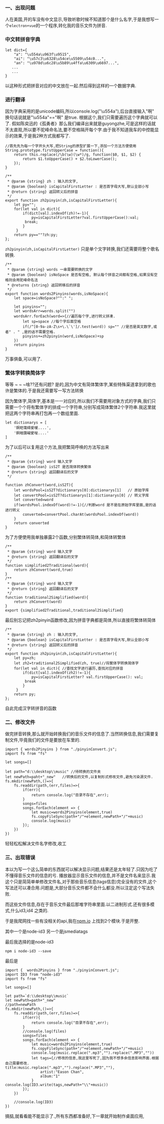 ### 一、出现问题
人在美国,开的车没有中文显示,导致听歌时候不知道那个是什么名字,于是我想写一个`electron+vue`的一个程序,转化我的音乐文件为拼音.

### 中文转拼音字典
```
let dict={
	"a": "\u554a\u963f\u9515",
    "ai": "\u57c3\u6328\u54ce\u5509\u54c0...",
    "an": "\u978d\u6c28\u5b89\u4ffa\u6309\u6697...",
   ...
   ...
}
```

以这种形式把拼音对应的中文放在一起.然后得到这样的一个数据字典.

### 进行翻译
因为字典采用的是unicode编码,所以console.log("\u554a"),后台直接输入"啊"
换句话说就是"\u554a"=="啊" 是true.
根据这个,我们只需要遍历这个字典就可以了.
假如陈奕迅的《孤勇者》那么我们编译出来就是guyongzhe,可是这样的话就不太直观,所以要不驼峰命名法,要不空格隔开每个字.由于我不知道我车的中控能显示的效果,于是我2种方式我都写了.

```
//首先先为每一个字开头大写,把String的原型扩展一下,添加一个方法方便使用
String.prototype.firstUpperCase = function(){
    return this.replace(/\b(\w)(\w*)/g, function($0, $1, $2) {
        return $1.toUpperCase() + $2.toLowerCase();
    });
}

/**
 * @param {string} zh : 输入的文字,
 * @param {boolean} isCapitalFirstLetter : 是否首字母大写,默认全部小写  
 * @return {string} 返回转义后的拼音
 */
export function zh2pinyin(zh,isCapitalFirstLetter){
    let py="";
    for(let val in dict){
        if(dict[val].indexOf(zh)!=-1){
            py=isCapitalFirstLetter?val.firstUpperCase():val;
         break;
        }
     }
    return py==""?zh:py;
};

```

`zh2pinyin(zh,isCapitalFirstLetter)` 只是单个文字转换,我们还需要将整个歌名转换.

```
/**
 * @param {string} words 一串需要转换的文字
 * @param {boolean} isNoSpace 是否有空格, 默认每个拼音之间都有空格,如果没有空格则会用驼峰命名法
 * @returns {string} 返回转移后的拼音
 */
export function words2Pinyins(words,isNoSpace){
    let space=isNoSpace?"":" ";

    let pinyins="";
    let wordsArr=words.split("")
    wordsArr.forEach(word=>{//遍历每个字,进行转义拼凑.
        let sp=space //每个字后面空格
        if(/^[0-9a-zA-Z\s+\.\`\']/.test(word)) sp="" //是否是英文数字,或者" . " ,是的话不需要空格.
        pinyins+=zh2pinyin(word,isNoSpace)+sp 
    })
    return pinyins
}
```

万事俱备,可以用了.

### 繁体字转换简体字
等等 ~ ~ ~啥??还有问题?
是的,因为中文有简体繁体字,某些特殊渠道拿到的歌也许是繁体的.于是我还需要写一写方法转换

因为繁体字,简体字,基本是一一对应的,所以我们不需要用对象方式的字典,我们只需要一个个将有繁体字的排成一个字符串,分别写成简体繁体2个字符串.我这里就把这两个字符串再打包再一个数组里面.
```
let dictionarys = [
    '锕皑蔼碍爱嗳....',
	'錒皚藹礙愛噯....'
]
```

为了以后可以复用这个方法,我把繁简呼唤的方法写出来
```
/**
 * @param {string} word 输入文字
 * @param {boolean} isS2T 是否简体转换繁体
 * @return {string} 返回翻译后的文字
 */

function zhConvert(word,isS2T){
    let wordsPool=isS2T?dictionarys[0]:dictionarys[1]   // 原始字库
    let convertPool=isS2T?dictionarys[1]:dictionarys[0] // 转义字库
    let converted=word
    if(wordsPool.indexOf(word)!=-1){//判断word 是不是在原始字库里面,是的话进行转义
        converted=convertPool.charAt(wordsPool.indexOf(word))
    }
    return converted
}
```
为了方便使用我单独暴露2个函数,分别繁体转简体,和简体转繁体
```
/**
 * @param {string} word 输入文字
 * @return {string} 返回翻译后的文字
 */
function simplified2Traditional(word){
    return zhConvert(word,true)
}
/**
 * @param {string} word 输入文字
 * @return {string} 返回翻译后的文字
 */
function traditional2Simplified(word){
    return zhConvert(word)
}
export {simplified2Traditional,traditional2Simplified}
```
最后别忘记把zh2pinyin函数修改,因为拼音字典都是简体,所以直接将繁体转简体

```
/**
 * @param {string} zh : 输入的文字,
 * @param {boolean} isCapitalFirstLetter : 是否首字母大写,默认全部小写  
 * @return {string} 返回转义后的拼音
 */
export function zh2pinyin(zh,isCapitalFirstLetter){
    let py=zh;
    let zh2=traditional2Simplified(zh, true)//将繁体字转换简体字
    for(let val in dict){ //查找文字进行遍历,查找对应的拼音
        if(dict[val].indexOf(zh2)!=-1){         
            py=isCapitalFirstLetter? val.firstUpperCase(): val;
         break
        }
     }
    return py;
};

```
自此完成汉字转拼音的函数


### 二、修改文件
做完拼音转换,那么就开始转换我们的音乐文件的信息了.当然转换信息,我们需要复制文件,毕竟我们的文件是要放在车里的.

```
import { words2Pinyins } from "./pinyinConvert.js";
import fs from "fs"

let songs=[]

let path="d:\\desktop\\music" //待转换的文件夹
let newPath=paht+"_new"   //转换后的文件,以复制形式修改文件,避免污染源文件.
fs.mkdir(newPath,()=>{
    fs.readdir(path,(err,files)=>{
        if(err){
            return console.log("目录不存在",err);
        }
        songs=files
        songs.forEach(element => {
            let music=words2Pinyins(element,true)
			fs.copyFileSync(path+"/"+element,newPath+"/"+music)
            console.log(music)
        });
    })
})
```
轻轻松松解决文件名字修改,收工

### 三、出现错误
本以为写一个这么简单的东西就可以解决显示问题,结果还是太年轻了.只因为吃了不懂得音乐文件的信息的亏.
播放器显示音乐文件的信息,并不是文件名来显示.我这个只是简简单单修改文件名,对于那些音乐信息(tags信息)完全没有的文件,这个写法还可以凑合用.问题是,大部分音乐文件都不会什么都没.所以注定这个写法失败.

而这些文件信息,存在于音乐文件最后那堆字符串里面.以二进制形式.还有很多模式,什么id3,id4 之类的.

于是我爬网找一些有没相关的api,我在[npm.io](https://npm.io) 上找到2个模块.于是开整.

其中一个是node-id3
另一个是jsmediatags

最后我选择的是node-id3
```
npm i node-id3 --save
```

最后是
```
import {  words2Pinyins } from "./pinyinConvert.js";
import ID3 from "node-id3"
import fs from "fs"

let songs=[]

let path=`d:\\desktop\\music`
let newPath=path+"_new"
//path=newPath
fs.mkdir(newPath,()=>{
    fs.readdir(path,(err,files)=>{
        if(err){
            return console.log("目录不存在",err);
        }
        //console.log(files)
        songs=files
        songs.forEach(element => {
            let music=words2Pinyins(element,true)
            fs.copyFileSync(path+"/"+element,newPath+"/"+music)
            console.log(music.replace(".mp3","").replace(".MP3",""))
            let tags={//修改的信息,我这里写死了,因为我不想多余信息影响界面.根据自己需要修改.                title:music.replace(".mp3","").replace(".MP3",""),
                artist:"Eason Chan",
                album:"1"
            }            console.log(ID3.write(tags,newPath+"\\"+music))
        });
    })

    //console.log(ID3)
})
```

搞掂,就看看能不能显示了.,所有东西都准备好,下一章就开始制作桌面应用,




